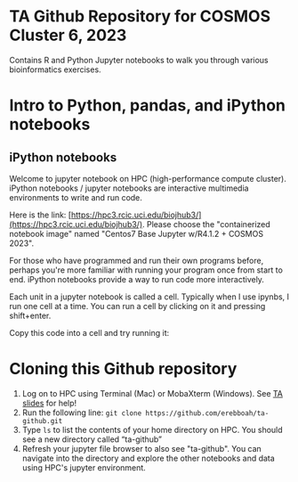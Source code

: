 # TA Github Repository for COSMOS Cluster 6, 2023
Contains R and Python Jupyter notebooks to walk you through various bioinformatics exercises.

# Intro to Python, pandas, and iPython notebooks
## iPython notebooks
Welcome to jupyter notebook on HPC (high-performance compute cluster). iPython notebooks / jupyter notebooks are interactive multimedia environments to write and run code.

Here is the link: [https://hpc3.rcic.uci.edu/biojhub3/](https://hpc3.rcic.uci.edu/biojhub3/). Please choose the "containerized notebook image" named "Centos7 Base Jupyter w/R4.1.2 + COSMOS 2023".

For those who have programmed and run their own programs before, perhaps you're more familiar with running your program once from start to end. iPython notebooks provide a way to run code more interactively.

Each unit in a jupyter notebook is called a cell. Typically when I use ipynbs, I run one cell at a time. You can run a cell by clicking on it and pressing shift+enter.

Copy this code into a cell and try running it:


# Cloning this Github repository
1. Log on to HPC using Terminal (Mac) or MobaXterm (Windows). See [TA slides](https://docs.google.com/presentation/d/1XkhM_1Z9dsAPPeg31nrXUsKbAKWJ-iHeLLOzTKuuAdw/edit#slide=id.g257914d541e_0_174) for help!
2. Run the following line: `git clone https://github.com/erebboah/ta-github.git`
3. Type `ls` to list the contents of your home directory on HPC. You should see a new directory called “ta-github”
4. Refresh your jupyter file browser to also see "ta-github". You can navigate into the directory and explore the other notebooks and data using HPC's jupyter environment.
